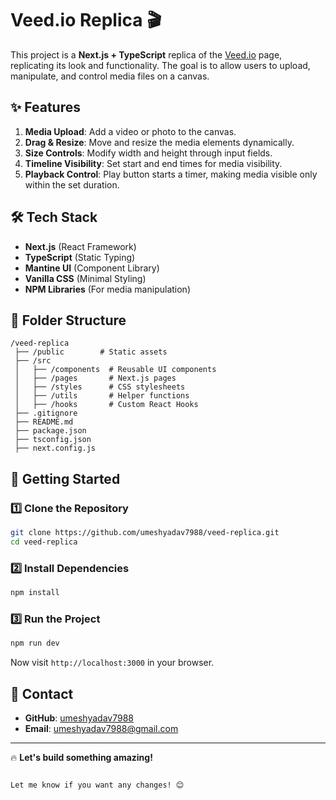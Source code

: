 # Veed.io Replica 🎬

This project is a **Next.js + TypeScript** replica of the [Veed.io](https://www.veed.io/new) page, replicating its look and functionality. The goal is to allow users to upload, manipulate, and control media files on a canvas.

## ✨ Features

1. **Media Upload**: Add a video or photo to the canvas.
2. **Drag & Resize**: Move and resize the media elements dynamically.
3. **Size Controls**: Modify width and height through input fields.
4. **Timeline Visibility**: Set start and end times for media visibility.
5. **Playback Control**: Play button starts a timer, making media visible only within the set duration.

## 🛠 Tech Stack

- **Next.js** (React Framework)
- **TypeScript** (Static Typing)
- **Mantine UI** (Component Library)
- **Vanilla CSS** (Minimal Styling)
- **NPM Libraries** (For media manipulation)

## 📂 Folder Structure

```
/veed-replica
 ├── /public        # Static assets
 ├── /src          
 │   ├── /components  # Reusable UI components
 │   ├── /pages       # Next.js pages
 │   ├── /styles      # CSS stylesheets
 │   ├── /utils       # Helper functions
 │   ├── /hooks       # Custom React Hooks
 ├── .gitignore
 ├── README.md
 ├── package.json
 ├── tsconfig.json
 ├── next.config.js
```

## 🚀 Getting Started

### 1️⃣ Clone the Repository
```sh
git clone https://github.com/umeshyadav7988/veed-replica.git
cd veed-replica
```

### 2️⃣ Install Dependencies
```sh
npm install
```

### 3️⃣ Run the Project
```sh
npm run dev
```
Now visit `http://localhost:3000` in your browser.

## 📧 Contact

- **GitHub**: [umeshyadav7988](https://github.com/umeshyadav7988)
- **Email**: [umeshyadav7988@gmail.com](mailto:umeshyadav7988@gmail.com)

---

🔥 **Let's build something amazing!** 
```

Let me know if you want any changes! 😊
